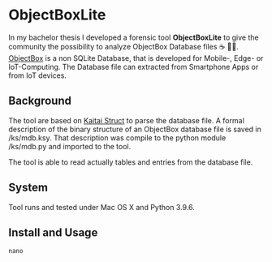 # ObjectBoxLite

In my bachelor thesis I developed a forensic tool **ObjectBoxLite** to give the community the possibility to analyze ObjectBox Database files :coffee: :man_technologist:. [ObjectBox](https://objectbox.io/) is a non SQLite Database, that is developed for Mobile-, Edge- or IoT-Computing. The Database file can extracted from Smartphone Apps or from IoT devices. 

## Background

The tool are based on [Kaitai Struct](https://kaitai.io/) to parse the database file. A formal description of the binary structure of an ObjectBox database file is saved in /ks/mdb.ksy. That description was compile to the python module /ks/mdb.py and imported to the tool. 

The tool is able to read actually tables and entries from the database file.

## System
Tool runs and tested under Mac OS X and Python 3.9.6.

## Install and Usage

`nano`